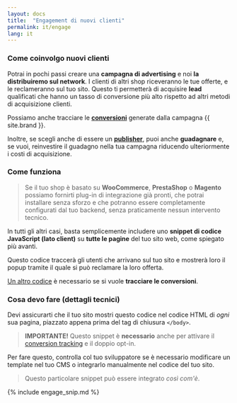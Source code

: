 ```yaml
---
layout: docs
title:  "Engagement di nuovi clienti"
permalink: it/engage
lang: it
---
```

### Come coinvolgo nuovi clienti

Potrai in pochi passi creare una **campagna di advertising** e noi **la distribuiremo sul network**. I clienti di altri shop riceveranno le tue offerte, e le reclameranno sul tuo sito.
Questo ti permetterà di acquisire **lead** qualificati che hanno un tasso di conversione più alto rispetto ad altri metodi di acquisizione clienti.

Possiamo anche tracciare le [**conversioni**](/it/conversions-tracking) generate dalla campagna {{ site.brand }}.

Inoltre, se scegli anche di essere un [**publisher**](/it/monetize), puoi anche **guadagnare** e, se vuoi, reinvestire il guadagno nella tua campagna riducendo ulteriormente i costi di acquisizione.

### Come funziona

> Se il tuo shop è basato su **WooCommerce**, **PrestaShop** o **Magento** possiamo fornirti plug-in di integrazione già pronti, che potrai installare senza sforzo e che potranno essere completamente configurati dal tuo backend, senza praticamente nessun intervento tecnico.

In tutti gli altri casi, basta semplicemente includere uno **snippet di codice JavaScript (lato client)** su **tutte le pagine** del tuo sito web, come spiegato più avanti.

Questo codice traccerà gli utenti che arrivano sul tuo sito e mostrerà loro il popup tramite il quale si può reclamare la loro offerta.

[Un altro codice](/it/conversions-tracking) è necessario se si vuole **tracciare le conversioni**.

### Cosa devo fare (dettagli tecnici)

Devi assicurarti che il tuo sito mostri questo codice nel codice HTML di *ogni* sua pagina, piazzato appena prima del tag di chiusura `</body>`.

> **IMPORTANTE!** Questo snippet è **necessario** anche per attivare il <a href="/it/conversions-tracking">conversion tracking</a> e il doppio opt-in.

Per fare questo, controlla col tuo sviluppatore se è necessario modificare un template nel tuo CMS o integrarlo manualmente nel codice del tuo sito.

> Questo particolare snippet può essere integrato *così com'è*.

{% include engage_snip.md %}
